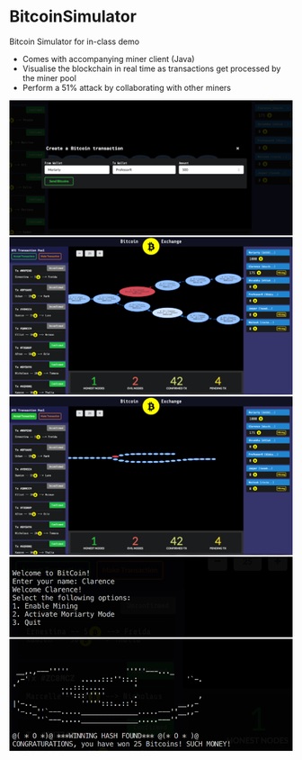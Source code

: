 # BitcoinSimulator
Bitcoin Simulator for in-class demo

* Comes with accompanying miner client (Java)
* Visualise the blockchain in real time as transactions get processed by the miner pool
* Perform a 51% attack by collaborating with other miners

![Screenshot](screenshots/Screenshot1.png?raw=true "Screenshot")
![Screenshot](screenshots/Screenshot2.png?raw=true "Screenshot")
![Screenshot](screenshots/Screenshot3.png?raw=true "Screenshot")
![Screenshot](screenshots/Screenshot4.png?raw=true "Screenshot")
![Screenshot](screenshots/Screenshot5.png?raw=true "Screenshot")
